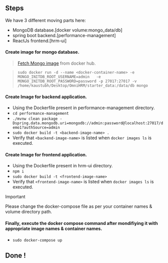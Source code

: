 ## Steps 

We have 3 different moving parts here: 
- MongoDB database.[docker volume:mongo_data/db]
- spring boot backend.[performance-management]
- ReactJs frontend.[hrm-ui]

#### Create image for mongo database. 
> [Fetch Mongo image](https://hub.docker.com/_/mongo)  from docker hub. 

> ```sudo docker run -d --name <docker-container-name> -e MONGO_INITDB_ROOT_USERNAME=admin   -e MONGO_INITDB_ROOT_PASSWORD=password -p 27017:27017 -v /home/kaustubh/Desktop/OmniHRM/starter_data:/data/db mongo```

#### Create Image for backend application.
- Using the Dockerfile present in performance-management directory.
- `cd performance-management`
- `./mvnw clean package -Dspring.data.mongodb.uri=mongodb://admin:password@localhost:27017/demo1?authSource=admin`
- `sudo docker build -t <backend-image-name> .`  
- Verify that `<backend-image-name>` is listed when `docker images ls` is executed.

#### Create Image for frontend application.
- Using the Dockerfile present in hrm-ui directory.
- `npm i` 
- `sudo docker build -t <frontend-image-name>`
- Verify that `<frontend-image-name>` is listed when `docker images ls` is executed.

> [!IMPORTANT]  
> Please change the docker-compose file as per your container names & volume directory path.

#### Finally, execute the docker compose command after mondifiying it with appropriate image names & container names. 
- `sudo docker-compose up`

## Done !